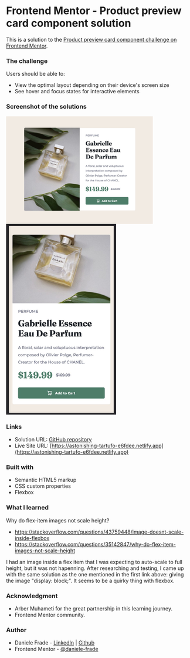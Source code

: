 # Frontend Mentor - Product preview card component solution

This is a solution to the [Product preview card component challenge on Frontend Mentor](https://www.frontendmentor.io/challenges/product-preview-card-component-GO7UmttRfa).  


### The challenge

Users should be able to:

- View the optimal layout depending on their device's screen size
- See hover and focus states for interactive elements


### Screenshot of the solutions

<img src="images/desktop.jpg" style="width:400px; display: block">
<img src="images/mobile.jpg" style="width:300px; display: block">


### Links

- Solution URL: [GitHub repository](https://github.com/daniele-frade/frontend-mentor/tree/main/product-preview-card)
- Live Site URL: [https://astonishing-tartufo-e6fdee.netlify.app](https://astonishing-tartufo-e6fdee.netlify.app)


### Built with

- Semantic HTML5 markup
- CSS custom properties
- Flexbox


### What I learned

Why do flex-item images not scale height?
- https://stackoverflow.com/questions/43759448/image-doesnt-scale-inside-flexbox
- https://stackoverflow.com/questions/35142847/why-do-flex-item-images-not-scale-height

I had an image inside a flex item that I was expecting to auto-scale to full height, 
but it was not hapenning. After researching and testing, I came up with the same solution
as the one mentioned in the first link above: giving the image "display: block;".
It seems to be a quirky thing with flexbox.

### Acknowledgment

- Arber Muhameti for the great partnership in this learning journey.
- Frontend Mentor community.

### Author

- Daniele Frade - [LinkedIn](https://www.linkedin.com/in/daniele-frade/) | [Github](https://github.com/daniele-frade)
- Frontend Mentor - [@daniele-frade](https://www.frontendmentor.io/profile/daniele-frade)



